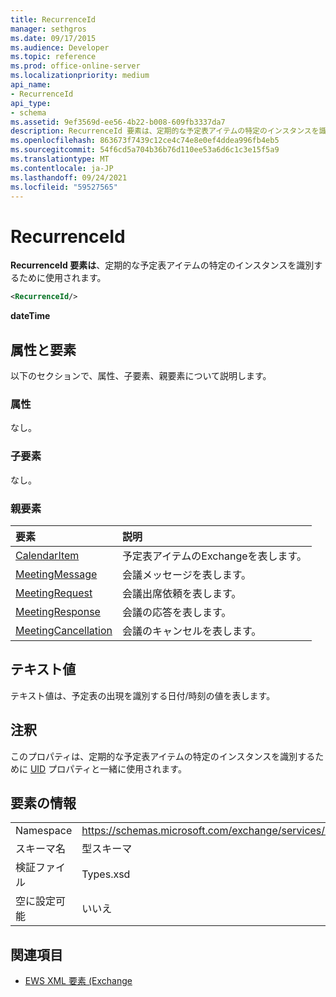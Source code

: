 ```yaml
---
title: RecurrenceId
manager: sethgros
ms.date: 09/17/2015
ms.audience: Developer
ms.topic: reference
ms.prod: office-online-server
ms.localizationpriority: medium
api_name:
- RecurrenceId
api_type:
- schema
ms.assetid: 9ef3569d-ee56-4b22-b008-609fb3337da7
description: RecurrenceId 要素は、定期的な予定表アイテムの特定のインスタンスを識別するために使用されます。
ms.openlocfilehash: 863673f7439c12ce4c74e8e0ef4ddea996fb4eb5
ms.sourcegitcommit: 54f6cd5a704b36b76d110ee53a6d6c1c3e15f5a9
ms.translationtype: MT
ms.contentlocale: ja-JP
ms.lasthandoff: 09/24/2021
ms.locfileid: "59527565"
---
```

# <a name="recurrenceid"></a>RecurrenceId

**RecurrenceId 要素は**、定期的な予定表アイテムの特定のインスタンスを識別するために使用されます。 
  
```xml
<RecurrenceId/>
```

 **dateTime**
## <a name="attributes-and-elements"></a>属性と要素

以下のセクションで、属性、子要素、親要素について説明します。
  
### <a name="attributes"></a>属性

なし。
  
### <a name="child-elements"></a>子要素

なし。
  
### <a name="parent-elements"></a>親要素

|**要素**|**説明**|
|:-----|:-----|
|[CalendarItem](calendaritem.md) <br/> |予定表アイテムのExchangeを表します。  <br/> |
|[MeetingMessage](meetingmessage.md) <br/> |会議メッセージを表します。  <br/> |
|[MeetingRequest](meetingrequest.md) <br/> |会議出席依頼を表します。  <br/> |
|[MeetingResponse](meetingresponse.md) <br/> |会議の応答を表します。  <br/> |
|[MeetingCancellation](meetingcancellation.md) <br/> |会議のキャンセルを表します。  <br/> |
   
## <a name="text-value"></a>テキスト値

テキスト値は、予定表の出現を識別する日付/時刻の値を表します。
  
## <a name="remarks"></a>注釈

このプロパティは、定期的な予定表アイテムの特定のインスタンスを識別するために [UID](uid.md) プロパティと一緒に使用されます。 
  
## <a name="element-information"></a>要素の情報

|||
|:-----|:-----|
|Namespace  <br/> |https://schemas.microsoft.com/exchange/services/2006/types  <br/> |
|スキーマ名  <br/> |型スキーマ  <br/> |
|検証ファイル  <br/> |Types.xsd  <br/> |
|空に設定可能  <br/> |いいえ  <br/> |
   
## <a name="see-also"></a>関連項目



- [EWS XML 要素 (Exchange](ews-xml-elements-in-exchange.md)

